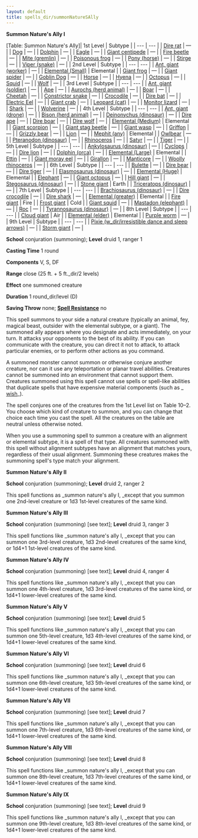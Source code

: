 ```yaml
---
layout: default
title: spells_dir/summonNatureSAlly
---
```

 **Summon Nature's Ally I**

[Table: Summon Nature's Ally]| 1st Level | Subtype |
| --- | --- |
| [Dire rat](../monsters_dir/rat#_rat-dire) | — |
| [Dog](../monsters_dir/dog#_dog) | — |
| [Dolphin](../monsters_dir/dolphin#_dolphin) | — |
| [Eagle](../monsters_dir/eagle#_eagle) | — |
| [Giant centipede](../monsters_dir/centipede#_centipede-giant) | — |
| [Fire beetle](../monsters_dir/beetle#_beetle-fire) | — |
| [Mite (gremlin)](../monsters_dir/mite#_mite) | — |
| [Poisonous frog](../monsters_dir/frog#_frog-poison) | — |
| [Pony (horse)](../monsters_dir/horse#_horse-pony) | — |
| [Stirge](../monsters_dir/stirge#_stirge) | — |
| [Viper (snake)](../monsters_dir/familiar#_viper) | — |
| 2nd Level | Subtype |
| --- | --- |
| [Ant, giant (worker)](../monsters_dir/ant#_ant-giant) | — |
| [Elemental (Small)](../monsters_dir/elemental#_) | Elemental |
| [Giant frog](../monsters_dir/frog#_frog-giant) | — |
| [Giant spider](../monsters_dir/spider#_spider-giant) | — |
| [Goblin Dog](../monsters_dir/goblinDog#_goblin-dog) | — |
| [Horse](../monsters_dir/horse#_horse) | — |
| [Hyena](../monsters_dir/hyena#_hyena) | — |
| [Octopus](../monsters_dir/octopus#_octopus) | — |
| [Squid](../monsters_dir/squid#_squid) | — |
| [Wolf](../monsters_dir/wolf#_wolf) | — |
| 3rd Level | Subtype |
| --- | --- |
| [Ant, giant (soldier)](../monsters_dir/ant#_ant-giant) | — |
| [Ape](../monsters_dir/ape#_ape) | — |
| [Aurochs (herd animal)](../monsters_dir/herdAnimal#_herd-animal-aurochs) | — |
| [Boar](../monsters_dir/boar#_boar) | — |
| [Cheetah](../monsters_dir/cat#_cat-cheetah) | — |
| [Constrictor snake](../monsters_dir/snake#_snake-constrictor) | — |
| [Crocodile](../monsters_dir/crocodile#_crocodile) | — |
| [Dire bat](../monsters_dir/bat#_bat-dire) | — |
| [Electric Eel](../monsters_dir/eel#_eel-electric) | — |
| [Giant crab](../monsters_dir/crab#_crab-giant) | — |
| [Leopard (cat)](../monsters_dir/cat#_cat-leopard) | — |
| [Monitor lizard](../monsters_dir/lizard#_lizard-monitor) | — |
| [Shark](../monsters_dir/shark#_shark) | — |
| [Wolverine](../monsters_dir/wolverine#_wolverine) | — |
| 4th Level | Subtype |
| --- | --- |
| [Ant, giant (drone)](../monsters_dir/ant#_ant-giant) | — |
| [Bison (herd animal)](../monsters_dir/herdAnimal#_herd-animal-bison) | — |
| [Deinonychus (dinosaur)](../monsters_dir/dinosaur#_dinosaur-deinonychus) | — |
| [Dire ape](../monsters_dir/ape#_ape-dire) | — |
| [Dire boar](../monsters_dir/boar#_boar-dire) | — |
| [Dire wolf](../monsters_dir/wolf#_wolf-dire) | — |
| [Elemental (Medium)](../monsters_dir/elemental#_) | Elemental |
| [Giant scorpion](../monsters_dir/scorpion#_scorpion-giant) | — |
| [Giant stag beetle](../monsters_dir/beetle#_beetle-giant-stag) | — |
| [Giant wasp](../monsters_dir/wasp#_wasp-giant) | — |
| [Griffon](../monsters_dir/griffon#_griffon) | — |
| [Grizzly bear](../monsters_dir/bear#_bear-grizzly) | — |
| [Lion](../monsters_dir/lion#_lion) | — |
| [Mephit (any)](../monsters_dir/mephit#_) | Elemental |
| [Owlbear](../monsters_dir/owlbear#_owlbear) | — |
| [Pteranodon (dinosaur)](../monsters_dir/dinosaur#_dinosaur-pteranodon) | — |
| [Rhinoceros](../monsters_dir/rhinoceros#_rhinoceros) | — |
| [Satyr](../monsters_dir/satyr#_satyr) | — |
| [Tiger](../monsters_dir/tiger#_tiger) | — |
| 5th Level | Subtype |
| --- | --- |
| [Ankylosaurus (dinosaur)](../monsters_dir/dinosaur#_dinosaur-anklosaurus) | — |
| [Cyclops](../monsters_dir/cyclops#_cyclops) | — |
| [Dire lion](../monsters_dir/lion#_lion-dire) | — |
| [Dolphin (orca)](../monsters_dir/dolphin#_dolphin-orca) | — |
| [Elemental (Large)](../monsters_dir/elemental#_) | Elemental |
| [Ettin](../monsters_dir/ettin#_ettin) | — |
| [Giant moray eel](../monsters_dir/eel#_eel-giant-moray) | — |
| [Girallon](../monsters_dir/girallon#_girallon) | — |
| [Manticore](../monsters_dir/manticore#_manticore) | — |
| [Woolly rhinoceros](../monsters_dir/rhinoceros#_rhinoceros-woolly) | — |
| 6th Level | Subtype |
| --- | --- |
| [Bulette](../monsters_dir/bulette#_bulette) | — |
| [Dire bear](../monsters_dir/bear#_bear-dire) | — |
| [Dire tiger](../monsters_dir/tiger#_tiger-dire) | — |
| [Elasmosaurus (dinosaur)](../monsters_dir/dinosaur#_dinosaur-elasmosaurus) | — |
| [Elemental (Huge)](../monsters_dir/elemental#_) | Elemental |
| [Elephant](../monsters_dir/elephant#_elephant) | — |
| [Giant octopus](../monsters_dir/octopus#_octopus-giant) | — |
| [Hill giant](../monsters_dir/giant#_giant-hill) | — |
| [Stegosaurus (dinosaur)](../monsters_dir/dinosaur#_dinosaur-dtegosaurus) | — |
| [Stone giant](../monsters_dir/giant#_giant-stone) | Earth |
| [Triceratops (dinosaur)](../monsters_dir/dinosaur#_dinosaur-triceratops) | — |
| 7th Level | Subtype |
| --- | --- |
| [Brachiosaurus (dinosaur)](../monsters_dir/dinosaur#_dinosaur-brachiosaurus) | — |
| [Dire crocodile](../monsters_dir/crocodile#_crocodile-dire) | — |
| [Dire shark](../monsters_dir/shark#_shark-dire) | — |
| [Elemental (greater)](../monsters_dir/elemental#_) | Elemental |
| [Fire giant](../monsters_dir/giant#_giant-fire) | Fire |
| [Frost giant](../monsters_dir/giant#_giant-frost) | Cold |
| [Giant squid](../monsters_dir/squid#_squid-giant) | — |
| [Mastadon (elephant)](../monsters_dir/elephant#_elephant-mastodon) | — |
| [Roc](../monsters_dir/roc#_roc) | — |
| [Tyrannosaurus (dinosaur)](../monsters_dir/dinosaur#_dinosaur-tyrannosaurus) | — |
| 8th Level | Subtype |
| --- | --- |
| [Cloud giant](../monsters_dir/giant#_giant-cloud) | Air |
| [Elemental (elder)](../monsters_dir/elemental#_) | Elemental |
| [Purple worm](../monsters_dir/purpleWorm#_purple-worm) | — |
| 9th Level | Subtype |
| --- | --- |
| [Pixie (w_dir/irresistible dance and sleep arrows)](../monsters_dir/pixie#_pixie) | — |
| [Storm giant](../monsters_dir/giant#_giant-storm) | — |

**School** conjuration (summoning); **Level** druid 1, ranger 1

**Casting Time** 1 round

**Components** V, S, DF

**Range** close (25 ft. + 5 ft._dir/2 levels)

**Effect** one summoned creature

**Duration** 1 round_dir/level (D)

**Saving Throw** none; **[Spell Resistance](../glossary#_spell-resistance)** no

This spell summons to your side a natural creature (typically an animal, fey, magical beast, outsider with the elemental subtype, or a giant). The summoned ally appears where you designate and acts immediately, on your turn. It attacks your opponents to the best of its ability. If you can communicate with the creature, you can direct it not to attack, to attack particular enemies, or to perform other actions as you command.

A summoned monster cannot summon or otherwise conjure another creature, nor can it use any teleportation or planar travel abilities. Creatures cannot be summoned into an environment that cannot support them. Creatures summoned using this spell cannot use spells or spell-like abilities that duplicate spells that have expensive material components (such as _ [wish](wish#_wish)_).

The spell conjures one of the creatures from the 1st Level list on Table 10–2. You choose which kind of creature to summon, and you can change that choice each time you cast the spell. All the creatures on the table are neutral unless otherwise noted.

When you use a summoning spell to summon a creature with an alignment or elemental subtype, it is a spell of that type. All creatures summoned with this spell without alignment subtypes have an alignment that matches yours, regardless of their usual alignment. Summoning these creatures makes the summoning spell's type match your alignment.

**Summon Nature's Ally II**

**School** conjuration (summoning); **Level** druid 2, ranger 2

This spell functions as _summon nature's ally I, _except that you summon one 2nd-level creature or 1d3 1st-level creatures of the same kind.

**Summon Nature's Ally III**

**School** conjuration (summoning) [see text]; **Level** druid 3, ranger 3

This spell functions like _summon nature's ally I, _except that you can summon one 3rd-level creature, 1d3 2nd-level creatures of the same kind, or 1d4+1 1st-level creatures of the same kind.

**Summon Nature's Ally IV**

**School** conjuration (summoning) [see text]; **Level** druid 4, ranger 4

This spell functions like _summon nature's ally I, _except that you can summon one 4th-level creature, 1d3 3rd-level creatures of the same kind, or 1d4+1 lower-level creatures of the same kind.

**Summon Nature's Ally V**

**School** conjuration (summoning) [see text]; **Level** druid 5

This spell functions like _summon nature's ally I, _except that you can summon one 5th-level creature, 1d3 4th-level creatures of the same kind, or 1d4+1 lower-level creatures of the same kind.

**Summon Nature's Ally VI**

**School** conjuration (summoning) [see text]; **Level** druid 6

This spell functions like _summon nature's ally I, _except that you can summon one 6th-level creature, 1d3 5th-level creatures of the same kind, or 1d4+1 lower-level creatures of the same kind.

**Summon Nature's Ally VII**

**School** conjuration (summoning) [see text]; **Level** druid 7

This spell functions like _summon nature's ally I, _except that you can summon one 7th-level creature, 1d3 6th-level creatures of the same kind, or 1d4+1 lower-level creatures of the same kind.

**Summon Nature's Ally VIII**

**School** conjuration (summoning) [see text]; **Level** druid 8

This spell functions like _summon nature's ally I, _except that you can summon one 8th-level creature, 1d3 7th-level creatures of the same kind, or 1d4+1 lower-level creatures of the same kind.

**Summon Nature's Ally IX**

**School** conjuration (summoning) [see text]; **Level** druid 9

This spell functions like _summon nature's ally I, _except that you can summon one 9th-level creature, 1d3 8th-level creatures of the same kind, or 1d4+1 lower-level creatures of the same kind.

